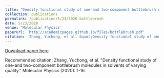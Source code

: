 ```yaml
---
title: "Density functional study of one-and two-component bottlebrush molecules in solvents of varying quality"
collection: publications
permalink: /publication/5/23/2020-bottlebrush
date: 5/23/2020
venue: 'Molecular Physics'
paperurl: 'http://academicpages.github.io/files/bottlebrush.pdf'
citation: 'Zhang, Yuchong, et al. &quot;Density functional study of one-and two-component bottlebrush molecules in solvents of varying quality.&quot; Molecular Physics (2020): 1-16.'
---
```


<a href='http://academicpages.github.io/files/bottlebrush.pdf'>Download paper here</a>

Recommended citation: Zhang, Yuchong, et al. "Density functional study of one-and two-component bottlebrush molecules in solvents of varying quality." Molecular Physics (2020): 1-16.